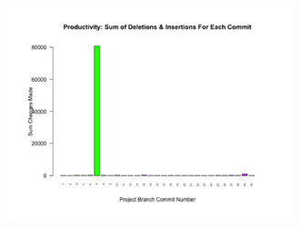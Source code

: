 

![test_image](https://github.com/pierremigeon/commit_tracker/blob/master/FASTQ_examiner_project/FASTQ_examiner::master.data_sum_barplot.png)
